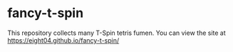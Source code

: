 fancy-t-spin
============

This repository collects many T-Spin tetris fumen. You can view the site at https://eight04.github.io/fancy-t-spin/

